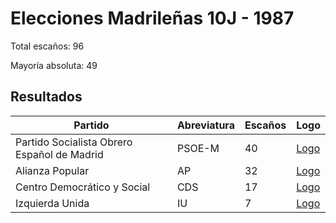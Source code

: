 # Elecciones Madrileñas 10J - 1987

Total escaños: 96

Mayoría absoluta: 49

## Resultados

| Partido | Abreviatura | Escaños | Logo |
| - | - | - | - |
| Partido Socialista Obrero Español de Madrid | PSOE-M | 40 | [Logo](https://github.com/playzzz/Pactos/blob/master/Logos/PSOE.jpg?raw=true)
| Alianza Popular | AP | 32 | [Logo](https://github.com/playzzz/Pactos/blob/master/Logos/AP.jpg?raw=true)
| Centro Democrático y Social | CDS | 17 | [Logo](https://github.com/playzzz/Pactos/blob/master/Logos/CDS.jpg?raw=true)
| Izquierda Unida | IU | 7 | [Logo](https://github.com/playzzz/Pactos/blob/master/Logos/IU.jpg?raw=true)
